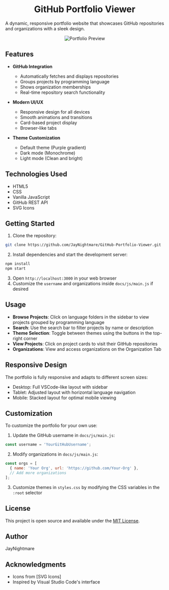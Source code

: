 <div align="center">

# GitHub Portfolio Viewer

</div>

A dynamic, responsive portfolio website that showcases GitHub repositories and organizations with a sleek design.

<div align="center">

![Portfolio Preview](./docs/images/preview.png)

</div>

## Features

- **GitHub Integration**
  - Automatically fetches and displays repositories
  - Groups projects by programming language
  - Shows organization memberships
  - Real-time repository search functionality

- **Modern UI/UX**
  - Responsive design for all devices
  - Smooth animations and transitions
  - Card-based project display
  - Browser-like tabs

- **Theme Customization**
  - Default theme (Purple gradient)
  - Dark mode (Monochrome)
  - Light mode (Clean and bright)

## Technologies Used
- HTML5
- CSS
- Vanilla JavaScript
- GitHub REST API
- SVG Icons

## Getting Started

1. Clone the repository:
```bash
git clone https://github.com/JayNightmare/GitHub-Portfolio-Viewer.git
```
2. Install dependencies and start the development server:
```bash
npm install
npm start
```
3. Open `http://localhost:3000` in your web browser
4. Customize the `username` and organizations inside `docs/js/main.js` if desired

## Usage

- **Browse Projects**: Click on language folders in the sidebar to view projects grouped by programming language
- **Search**: Use the search bar to filter projects by name or description
- **Theme Selection**: Toggle between themes using the buttons in the top-right corner
- **View Projects**: Click on project cards to visit their GitHub repositories
- **Organizations**: View and access organizations on the Organization Tab

## Responsive Design

The portfolio is fully responsive and adapts to different screen sizes:
- Desktop: Full VSCode-like layout with sidebar
- Tablet: Adjusted layout with horizontal language navigation
- Mobile: Stacked layout for optimal mobile viewing

## Customization

To customize the portfolio for your own use:

1. Update the GitHub username in `docs/js/main.js`:
```javascript
const username = 'YourGitHubUsername';
```

2. Modify organizations in `docs/js/main.js`:
```javascript
const orgs = [
  { name: 'Your Org', url: 'https://github.com/Your-Org' },
  // Add more organizations
];
```

3. Customize themes in `styles.css` by modifying the CSS variables in the `:root` selector

## License

This project is open source and available under the [MIT License](LICENSE).

## Author

JayNightmare

## Acknowledgments

- Icons from [SVG Icons]
- Inspired by Visual Studio Code's interface
